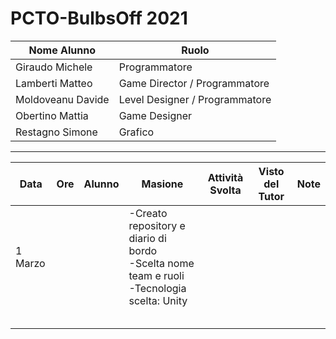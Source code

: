 # PCTO-BulbsOff 2021

Nome Alunno | Ruolo
| - | - |
| Giraudo Michele | Programmatore
| Lamberti Matteo | Game Director / Programmatore
| Moldoveanu Davide | Level Designer / Programmatore
| Obertino Mattia | Game Designer
| Restagno Simone | Grafico

----------------------------

Data | Ore | Alunno | Masione | Attività Svolta | Visto del Tutor | Note
| - | - | - | - | - | - | - |
| 1 Marzo |  |  | -Creato repository e diario di bordo<br>-Scelta nome team e ruoli<br>-Tecnologia scelta: Unity | |
| |  |  | | |
| | | | | |
| | | | | |
| | | | | |
| | | | | |

